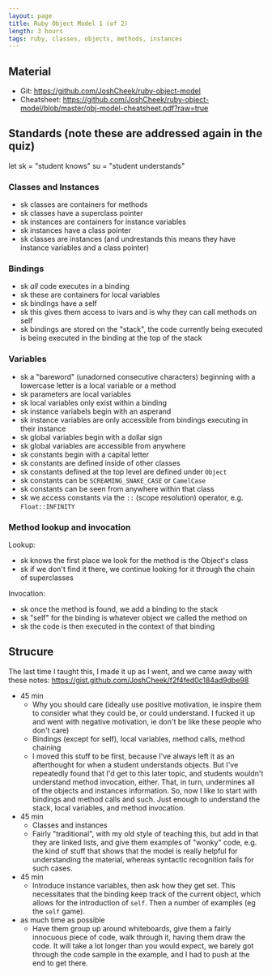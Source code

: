 ```yaml
---
layout: page
title: Ruby Object Model 1 (of 2)
length: 3 hours
tags: ruby, classes, objects, methods, instances
---
```


## Material

* Git: https://github.com/JoshCheek/ruby-object-model
* Cheatsheet: https://github.com/JoshCheek/ruby-object-model/blob/master/obj-model-cheatsheet.pdf?raw=true

## Standards (note these are addressed again in the quiz)

let sk = "student knows"
    su = "student understands"

### Classes and Instances

* sk classes are containers for methods
* sk classes have a superclass pointer
* sk instances are containers for instance variables
* sk instances have a class pointer
* sk classes are instances (and undrestands this means they have instance variables and a class pointer)

### Bindings

* sk *all* code executes in a binding
* sk these are containers for local variables
* sk bindings have a self
* sk this gives them access to ivars and is why they can call methods on self
* sk bindings are stored on the "stack", the code currently being executed is being executed in the binding at the top of the stack

### Variables

* sk a "bareword" (unadorned consecutive characters) beginning with a lowercase letter is a local variable or a method
* sk parameters are local variables
* sk local variables only exist within a binding
* sk instance variabels begin with an asperand
* sk instance variables are only accessible from bindings executing in their instance
* sk global variables begin with a dollar sign
* sk global variables are accessible from anywhere
* sk constants begin with a capital letter
* sk constants are defined inside of other classes
* sk constants defined at the top level are defined under `Object`
* sk constants can be `SCREAMING_SNAKE_CASE` or `CamelCase`
* sk constants can be seen from anywhere within that class
* sk we access constants via the `::` (scope resolution) operator, e.g. `Float::INFINITY`

### Method lookup and invocation

Lookup:

* sk knows the first place we look for the method is the Object's class
* sk if we don't find it there, we continue looking for it through the chain of superclasses

Invocation:

* sk once the method is found, we add a binding to the stack
* sk "self" for the binding is whatever object we called the method on
* sk the code is then executed in the context of that binding

## Strucure


The last time I taught this, I made it up as I went,
and we came away with these notes: https://gist.github.com/JoshCheek/f2f4fed0c184ad9dbe98

* 45 min
  * Why you should care (ideally use positive motivation,
    ie inspire them to consider what they could be, or could understand.
    I fucked it up and went with negative motivation,
    ie don't be like these people who don't care)
  * Bindings (except for self), local variables, method calls, method chaining
  * I moved this stuff to be first, because I've always left it
    as an afterthought for when a student understands objects.
    But I've repeatedly found that I'd get to this later topic,
    and students wouldn't understand method invocation, either.
    That, in turn, undermines all of the objects and instances information.
    So, now I like to start with bindings and method calls and such.
    Just enough to understand the stack, local variables, and method invocation.
* 45 min
  * Classes and instances
  * Fairly "traditional", with my old style of teaching this,
    but add in that they are linked lists, and give them examples of "wonky"
    code, e.g. the kind of stuff that shows that the model is really helpful
    for understanding the material, whereas syntactic recognition
    fails for such cases.
* 45 min
  * Introduce instance variables, then ask how they get set.
    This necessitates that the binding keep track of the current object,
    which allows for the introduction of `self`.
    Then a number of examples (eg the `self` game).
* as much time as possible
  * Have them group up around whiteboards, give them a fairly innocuous piece of code,
    walk through it, having them draw the code. It will take a lot longer than you would expect,
    we barely got through the code sample in the example,
    and I had to push at the end to get there.
